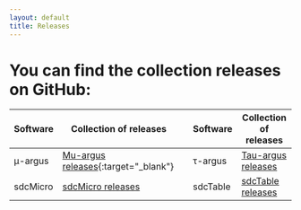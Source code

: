 ```yaml
---
layout: default
title: Releases
---
```

# You can find the collection releases on GitHub:

| Software | Collection of releases |    | Software | Collection of releases |
| --- | --- | --- | --- | --- | 
| &mu;-argus | [Mu-argus releases](https://github.com/sdcTools/muargus/releases){:target="_blank"} | | &tau;-argus | [Tau-argus releases](https://github.com/sdcTools/tauargus/releases) |
| sdcMicro | [sdcMicro releases](https://github.com/sdcTools/sdcMicro/releases) | | sdcTable | [sdcTable releases](https://github.com/sdcTools/sdcTable/releases) |
